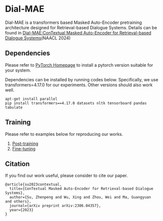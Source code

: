 # Dial-MAE
Dial-MAE is a transformers based Masked Auto-Encoder pretraining architecture designed for Retrieval-based Dialogue Systems. Details can be found in [Dial-MAE:ConTextual Masked Auto-Encoder for Retrieval-based Dialogue Systems](https://arxiv.org/abs/2306.04357)(NAACL 2024)

## Dependencies

Please refer to [PyTorch Homepage](https://pytorch.org/get-started/previous-versions/) to install a pytorch version suitable for your system.

Dependencies can be installed by running codes below. Specifically, we use transformers=4.17.0 for our experiments. Other versions should also work well.

```
apt-get install parallel
pip install transformers==4.17.0 datasets nltk tensorboard pandas tabulate
```
## Training
Please refer to examples below for reproducing our works.
1. [Post-training](https://github.com/suu990901/Dial-MAE/tree/main/dialogue_post_train)
2. [Fine-tuning](https://github.com/suu990901/Dial-MAE/tree/main/dialogue_finetune)

## Citation
If you find our work useful, please consider to cite our paper.
```
@article{su2023contextual,
  title={ConTextual Masked Auto-Encoder for Retrieval-based Dialogue Systems},
  author={Su, Zhenpeng and Wu, Xing and Zhou, Wei and Ma, Guangyuan and others},
  journal={arXiv preprint arXiv:2306.04357},
  year={2023}
}
```
